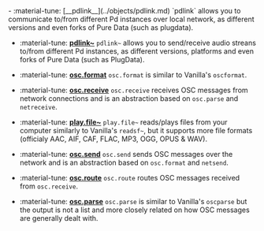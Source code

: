 <div class="grid cards" markdown>
- :material-tune: [__pdlink__](../objects/pdlink.md) `pdlink` allows you to communicate to/from different Pd instances over local network, as different versions and even forks of Pure Data (such as plugdata).

- :material-tune: [__pdlink~__](../objects/pdlink~.md) `pdlink~` allows you to send/receive audio streans to/from different Pd instances, as different versions, platforms and even forks of Pure Data (such as PlugData).

- :material-tune: [__osc.format__](../objects/osc.format.md) `osc.format` is similar to Vanilla's `oscformat`.

- :material-tune: [__osc.receive__](../objects/osc.receive.md) `osc.receive` receives OSC messages from network connections and is an abstraction based on `osc.parse` and `netreceive`.

- :material-tune: [__play.file~__](../objects/play.file~.md) `play.file~` reads/plays files from your computer similarly to Vanilla's `readsf~`, but it supports more file formats (officialy AAC, AIF, CAF, FLAC, MP3, OGG, OPUS & WAV).

- :material-tune: [__osc.send__](../objects/osc.send.md) `osc.send` sends OSC messages over the network and is an abstraction based on `osc.format` and `netsend`.

- :material-tune: [__osc.route__](../objects/osc.route.md) `osc.route` routes OSC messages received from `osc.receive`.

- :material-tune: [__osc.parse__](../objects/osc.parse.md) `osc.parse` is similar to Vanilla's `oscparse` but the output is not a list and more closely related on how OSC messages are generally dealt with.

</div>